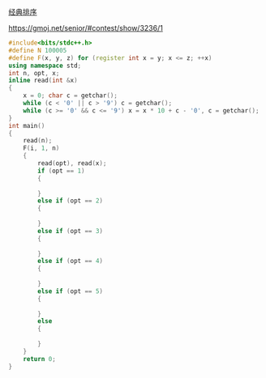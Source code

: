 [经典排序](https://www.cnblogs.com/onepixel/p/7674659.html)

https://gmoj.net/senior/#contest/show/3236/1

```cpp
#include<bits/stdc++.h>
#define N 100005
#define F(x, y, z) for (register int x = y; x <= z; ++x)
using namespace std;
int n, opt, x;
inline read(int &x)
{
	x = 0; char c = getchar();
	while (c < '0' || c > '9') c = getchar();
	while (c >= '0' && c <= '9') x = x * 10 + c - '0', c = getchar();
}
int main()
{
	read(n);
	F(i, 1, n)
	{
		read(opt), read(x);
		if (opt == 1)
		{
			
		}
		else if (opt == 2)
		{
		
		}
		else if (opt == 3)
		{
			
		}
		else if (opt == 4)
		{
			
		}
		else if (opt == 5)
		{
			
		}
		else
		{
			
		}
	}
	return 0;	
} 
```
